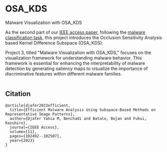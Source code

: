 # OSA_KDS
Malware Visualization with OSA_KDS

As the second part of our [IEEE access paper](https://scholar.google.com/citations?view_op=view_citation&hl=en&user=JQsEaPUAAAAJ&citation_for_view=JQsEaPUAAAAJ:IjCSPb-OGe4C), following the [malware classification task](https://github.com/Djaferbenchadi/Malware_classification_ksm), this project introduces the Occlusion Sensitivity Analysis based Kernel Difference Subspace (OSA_KDS). 

Project 3, titled "Malware Visualization with OSA_KDS," focuses on the visualization framework for understanding malware behavior. This framework is essential for enhancing the interpretability of malware detection by generating saliency maps to visualize the importance of discriminative features within different malware families.


<img src="" />

## Citation

```
@article{djafer2023efficient,
  title={Efficient Malware Analysis Using Subspace-Based Methods on Representative Image Patterns},
  author={Djafer Yahia M, Benchadi and Batalo, Bojan and Fukui, Kazuhiro},
  journal={IEEE Access},
  volume={11},
  pages={102492--102507},
  year={2023}
}
```
